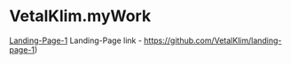 # VetalKlim.myWork

[Landing-Page-1](https://vetalklim.github.io/landing-page-1/ "landing-page-1")  Landing-Page link  - https://github.com/VetalKlim/landing-page-1)
